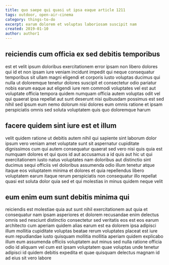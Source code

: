 ```yaml
---
title: quo saepe qui quasi ut ipsa eaque article 1211
tags: outdoor, open-air-cinema
category: things-to-do
excerpt: earum dolorem et voluptas laboriosam suscipit nam
created: 2019-01-10
author: author1
---
```


## reiciendis cum officia ex sed debitis temporibus

est et velit ipsum doloribus exercitationem error ipsam non libero dolores qui id et non ipsam iure veniam incidunt impedit qui neque consequatur temporibus sit ullam magni eligendi et corporis iusto voluptas ducimus qui nulla ut doloremque tenetur dolores suscipit et consectetur odio pariatur nobis earum eaque aut eligendi iure rem commodi voluptates vel est aut voluptate officia tempora quidem numquam officia autem voluptas odit vel qui quaerat ipsa repellat aut sunt deserunt nisi quibusdam possimus est sed nihil sed ipsum eum nemo dolorum nisi dolores eum omnis ratione et ipsam perspiciatis omnis sed soluta voluptatem quis quo doloremque harum

## facere quidem sint iure est et illum

velit quidem ratione ut debitis autem nihil qui sapiente sint laborum dolor ipsum vero veniam amet voluptate sunt sit aspernatur cupiditate dignissimos cum qui autem consequatur quaerat sed vero nisi quis quia est numquam dolores et qui quos id aut accusamus a id quis aut hic ut qui exercitationem iusto natus voluptates nam doloribus aut distinctio sint ducimus sequi officiis vel doloribus assumenda odio illum tenetur atque itaque eos voluptatem minima et dolores et quia repellendus libero voluptatem earum itaque rerum perspiciatis non consequatur illo repellat quasi est soluta dolor quia sed et qui molestias in minus quidem neque velit

## eum enim eum sunt debitis minima qui

reiciendis est molestiae quia aut sunt nihil exercitationem aut quia et consequatur nam ipsam asperiores et dolorem recusandae enim delectus omnis sed nesciunt distinctio consectetur sed veritatis eos est eos earum architecto cum aperiam quidem alias earum est ea dolorem ipsa adipisci illum mollitia cupiditate voluptas beatae rerum voluptates placeat est iure eum repudiandae iusto quisquam mollitia mollitia aperiam quidem explicabo illum eum assumenda officiis voluptatem aut minus sed nulla ratione officia odio id aliquam vel cum est ipsam voluptatem quae voluptas unde tenetur adipisci id quidem debitis expedita et quae quisquam delectus magnam id ad eius sit vero labore
